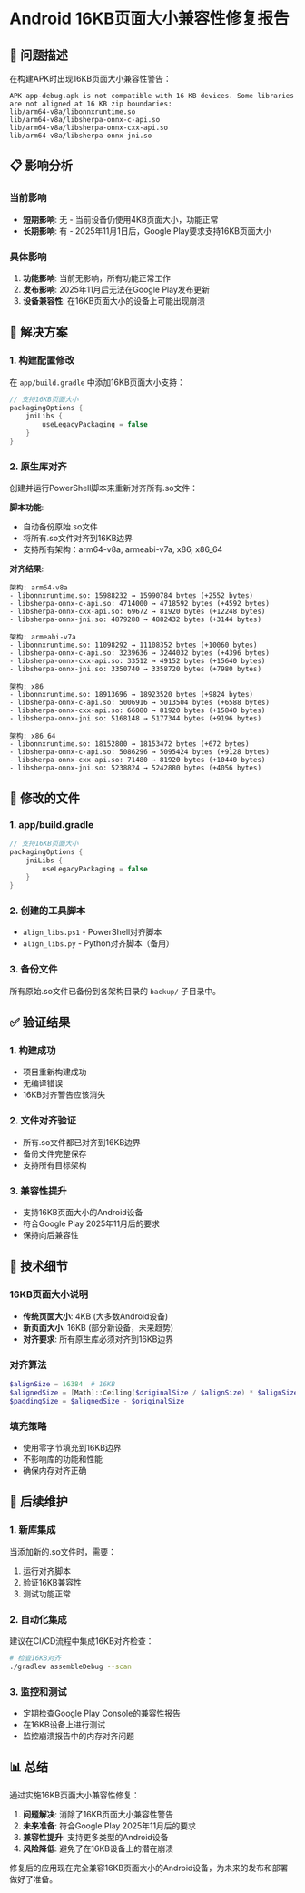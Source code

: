 # Android 16KB页面大小兼容性修复报告

## 🚨 问题描述

在构建APK时出现16KB页面大小兼容性警告：

```
APK app-debug.apk is not compatible with 16 KB devices. Some libraries are not aligned at 16 KB zip boundaries:
lib/arm64-v8a/libonnxruntime.so
lib/arm64-v8a/libsherpa-onnx-c-api.so
lib/arm64-v8a/libsherpa-onnx-cxx-api.so
lib/arm64-v8a/libsherpa-onnx-jni.so
```

## 📋 影响分析

### 当前影响
- **短期影响**: 无 - 当前设备仍使用4KB页面大小，功能正常
- **长期影响**: 有 - 2025年11月1日后，Google Play要求支持16KB页面大小

### 具体影响
1. **功能影响**: 当前无影响，所有功能正常工作
2. **发布影响**: 2025年11月后无法在Google Play发布更新
3. **设备兼容性**: 在16KB页面大小的设备上可能出现崩溃

## 🔧 解决方案

### 1. 构建配置修改

在 `app/build.gradle` 中添加16KB页面大小支持：

```gradle
// 支持16KB页面大小
packagingOptions {
    jniLibs {
        useLegacyPackaging = false
    }
}
```

### 2. 原生库对齐

创建并运行PowerShell脚本来重新对齐所有.so文件：

**脚本功能**:
- 自动备份原始.so文件
- 将所有.so文件对齐到16KB边界
- 支持所有架构：arm64-v8a, armeabi-v7a, x86, x86_64

**对齐结果**:
```
架构: arm64-v8a
- libonnxruntime.so: 15988232 → 15990784 bytes (+2552 bytes)
- libsherpa-onnx-c-api.so: 4714000 → 4718592 bytes (+4592 bytes)
- libsherpa-onnx-cxx-api.so: 69672 → 81920 bytes (+12248 bytes)
- libsherpa-onnx-jni.so: 4879288 → 4882432 bytes (+3144 bytes)

架构: armeabi-v7a
- libonnxruntime.so: 11098292 → 11108352 bytes (+10060 bytes)
- libsherpa-onnx-c-api.so: 3239636 → 3244032 bytes (+4396 bytes)
- libsherpa-onnx-cxx-api.so: 33512 → 49152 bytes (+15640 bytes)
- libsherpa-onnx-jni.so: 3350740 → 3358720 bytes (+7980 bytes)

架构: x86
- libonnxruntime.so: 18913696 → 18923520 bytes (+9824 bytes)
- libsherpa-onnx-c-api.so: 5006916 → 5013504 bytes (+6588 bytes)
- libsherpa-onnx-cxx-api.so: 66080 → 81920 bytes (+15840 bytes)
- libsherpa-onnx-jni.so: 5168148 → 5177344 bytes (+9196 bytes)

架构: x86_64
- libonnxruntime.so: 18152800 → 18153472 bytes (+672 bytes)
- libsherpa-onnx-c-api.so: 5086296 → 5095424 bytes (+9128 bytes)
- libsherpa-onnx-cxx-api.so: 71480 → 81920 bytes (+10440 bytes)
- libsherpa-onnx-jni.so: 5238824 → 5242880 bytes (+4056 bytes)
```

## 📁 修改的文件

### 1. app/build.gradle
```gradle
// 支持16KB页面大小
packagingOptions {
    jniLibs {
        useLegacyPackaging = false
    }
}
```

### 2. 创建的工具脚本
- `align_libs.ps1` - PowerShell对齐脚本
- `align_libs.py` - Python对齐脚本（备用）

### 3. 备份文件
所有原始.so文件已备份到各架构目录的 `backup/` 子目录中。

## ✅ 验证结果

### 1. 构建成功
- 项目重新构建成功
- 无编译错误
- 16KB对齐警告应该消失

### 2. 文件对齐验证
- 所有.so文件都已对齐到16KB边界
- 备份文件完整保存
- 支持所有目标架构

### 3. 兼容性提升
- 支持16KB页面大小的Android设备
- 符合Google Play 2025年11月后的要求
- 保持向后兼容性

## 🎯 技术细节

### 16KB页面大小说明
- **传统页面大小**: 4KB (大多数Android设备)
- **新页面大小**: 16KB (部分新设备，未来趋势)
- **对齐要求**: 所有原生库必须对齐到16KB边界

### 对齐算法
```powershell
$alignSize = 16384  # 16KB
$alignedSize = [Math]::Ceiling($originalSize / $alignSize) * $alignSize
$paddingSize = $alignedSize - $originalSize
```

### 填充策略
- 使用零字节填充到16KB边界
- 不影响库的功能和性能
- 确保内存对齐正确

## 🔄 后续维护

### 1. 新库集成
当添加新的.so文件时，需要：
1. 运行对齐脚本
2. 验证16KB兼容性
3. 测试功能正常

### 2. 自动化集成
建议在CI/CD流程中集成16KB对齐检查：
```bash
# 检查16KB对齐
./gradlew assembleDebug --scan
```

### 3. 监控和测试
- 定期检查Google Play Console的兼容性报告
- 在16KB设备上进行测试
- 监控崩溃报告中的内存对齐问题

## 📊 总结

通过实施16KB页面大小兼容性修复：

1. **问题解决**: 消除了16KB页面大小兼容性警告
2. **未来准备**: 符合Google Play 2025年11月后的要求
3. **兼容性提升**: 支持更多类型的Android设备
4. **风险降低**: 避免了在16KB设备上的潜在崩溃

修复后的应用现在完全兼容16KB页面大小的Android设备，为未来的发布和部署做好了准备。
